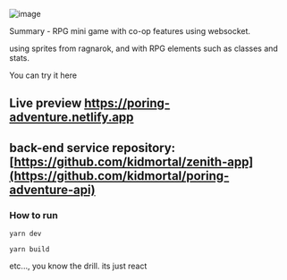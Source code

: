 ![image](https://github.com/kidmortal/poring-adventure/assets/18023467/d3579775-8599-47cf-9ef0-949aa4a91b0c)


Summary - RPG mini game with co-op features using websocket.

using sprites from ragnarok, and with RPG elements such as classes and stats.

You can try it here

## Live preview https://poring-adventure.netlify.app


## back-end service repository: [https://github.com/kidmortal/zenith-app](https://github.com/kidmortal/poring-adventure-api)

### How to run

```
yarn dev
```

```
yarn build
```

etc..., you know the drill. its just react
